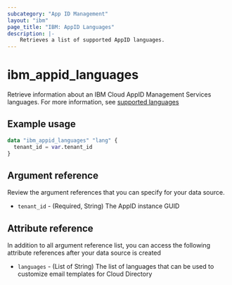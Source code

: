```yaml
---
subcategory: "App ID Management"
layout: "ibm"
page_title: "IBM: AppID Languages"
description: |-
    Retrieves a list of supported AppID languages.
---
```


# ibm_appid_languages

Retrieve information about an IBM Cloud AppID Management Services languages. For more information, see [supported languages](https://cloud.ibm.com/docs/appid?topic=appid-cd-types#cd-languages)

## Example usage

```terraform
data "ibm_appid_languages" "lang" {
  tenant_id = var.tenant_id
}
```

## Argument reference
Review the argument references that you can specify for your data source.

- `tenant_id` - (Required, String) The AppID instance GUID

## Attribute reference
In addition to all argument reference list, you can access the following attribute references after your data source is created

- `languages` - (List of String) The list of languages that can be used to customize email templates for Cloud Directory
